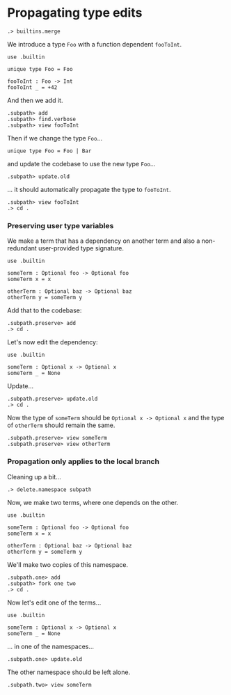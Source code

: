 # Propagating type edits

```ucm:hide
.> builtins.merge
```

We introduce a type `Foo` with a function dependent `fooToInt`.

```unison
use .builtin

unique type Foo = Foo

fooToInt : Foo -> Int
fooToInt _ = +42
```

And then we add it.

```ucm
.subpath> add
.subpath> find.verbose
.subpath> view fooToInt
```

Then if we change the type `Foo`...

```unison
unique type Foo = Foo | Bar
```

and update the codebase to use the new type `Foo`...

```ucm
.subpath> update.old
```

... it should automatically propagate the type to `fooToInt`.

```ucm
.subpath> view fooToInt
.> cd .
```

### Preserving user type variables

We make a term that has a dependency on another term and also a non-redundant
user-provided type signature.

```unison
use .builtin

someTerm : Optional foo -> Optional foo
someTerm x = x

otherTerm : Optional baz -> Optional baz
otherTerm y = someTerm y
```

Add that to the codebase:

```ucm
.subpath.preserve> add
.> cd .
```

Let's now edit the dependency:

```unison
use .builtin

someTerm : Optional x -> Optional x
someTerm _ = None
```

Update...

```ucm
.subpath.preserve> update.old
.> cd .
```

Now the type of `someTerm` should be `Optional x -> Optional x` and the
type of `otherTerm` should remain the same.

```ucm
.subpath.preserve> view someTerm
.subpath.preserve> view otherTerm
```

### Propagation only applies to the local branch

Cleaning up a bit...

```ucm
.> delete.namespace subpath
```

Now, we make two terms, where one depends on the other.

```unison
use .builtin

someTerm : Optional foo -> Optional foo
someTerm x = x

otherTerm : Optional baz -> Optional baz
otherTerm y = someTerm y
```

We'll make two copies of this namespace.

```ucm
.subpath.one> add
.subpath> fork one two
.> cd .
```

Now let's edit one of the terms...

```unison
use .builtin

someTerm : Optional x -> Optional x
someTerm _ = None
```

... in one of the namespaces...

```ucm
.subpath.one> update.old
```

The other namespace should be left alone.

```ucm
.subpath.two> view someTerm
```

